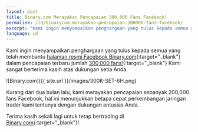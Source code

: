 ```yaml
---
layout: post
title: Binary.com Merayakan Pencapaian 300,000 Fans Facebook!
permalink: /id/binarycom-merayakan-pencapaian-300000-fans-facebook/
excerpt: "Kami ingin menyampaikan penghargaan yang tulus kepada semua yang telah membantu halaman resmi Facebook Binary.com dalam pencapaian terbaru..."
language: id
---
```



Kami ingin menyampaikan penghargaan yang tulus kepada semua yang telah membantu [halaman resmi Facebook Binary.com](https://www.facebook.com/binarydotcom/){:target="_blank"} dalam pencapaian terbaru jumlah [300,000 fans!](https://www.facebook.com/binarydotcom/){:target="_blank"} Kami sangat berterima kasih atas dukungan setia Anda.  


![Binary.com]({{ site.url }}/images/300K-SET-6H.png)

Kurang dari dua bulan lalu, kami merayakan pencapaian sebanyak 200,000 fans Facebook, hal ini menunjukkan betapa cepat perkembangan jaringan trader kami tentunya dengan dukungan antusias Anda.

Terima kasih sekali lagi untuk tetap bertrading di [Binary.com](https://www.binary.com/?l=ID&utm_source=blog&utm_medium=social&utm_content=text&utm_campaign=whatsnew){:target="_blank"}!
